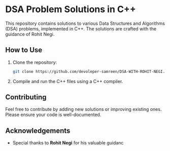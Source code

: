 # DSA Problem Solutions in C++

This repository contains solutions to various Data Structures and Algorithms (DSA) problems, implemented in C++. The solutions are crafted with the guidance of Rohit Negi.

## How to Use

1. Clone the repository:
    ```bash
    git clone https://github.com/devoleper-samreen/DSA-WITH-ROHIT-NEGI.git
    ```
2. Compile and run the C++ files using a C++ compiler.

## Contributing

Feel free to contribute by adding new solutions or improving existing ones. Please ensure your code is well-documented.

## Acknowledgements

- Special thanks to **Rohit Negi** for his valuable guidanc
